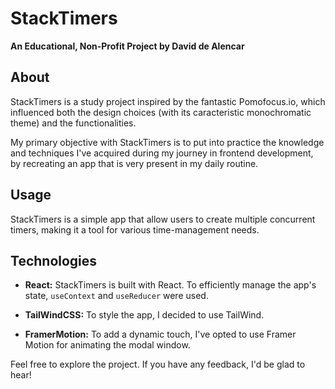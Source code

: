 # StackTimers

**An Educational, Non-Profit Project by David de Alencar**

## About

StackTimers is a study project inspired by the fantastic Pomofocus.io, which influenced both the design choices (with its caracteristic monochromatic theme) and the functionalities.

My primary objective with StackTimers is to put into practice the knowledge and techniques I've acquired during my journey in frontend development, by recreating an app that is very present in my daily routine.

## Usage

StackTimers is a simple app that allow users to create multiple concurrent timers, making it a tool for various time-management needs.

## Technologies

- **React:** StackTimers is built with React. To efficiently manage the app's state, `useContext` and `useReducer` were used.

- **TailWindCSS:** To style the app, I decided to use TailWind.

- **FramerMotion:** To add a dynamic touch, I've opted to use Framer Motion for animating the modal window.

Feel free to explore the project. If you have any feedback, I'd be glad to hear!
